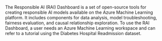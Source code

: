 The Responsible AI (RAI) Dashboard is a set of open-source tools for creating responsible AI models available on the Azure Machine Learning platform. It includes components for data analysis, model troubleshooting, fairness evaluation, and causal relationship exploration. To use the RAI Dashboard, a user needs an Azure Machine Learning workspace and can refer to a tutorial using the Diabetes Hospital Readmission dataset. 